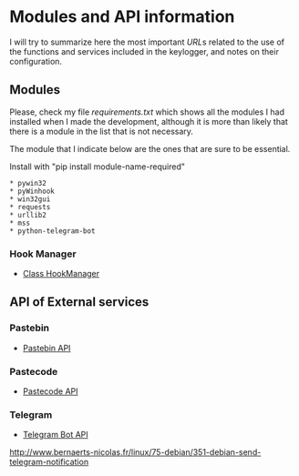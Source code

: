 # Modules and API information 

I will try to summarize here the most important *URL*s related to the use of the functions and services included in the keylogger, and notes on their configuration.

## Modules

Please, check my file *requirements.txt* which shows all the modules I had installed when I made the development, although it is more than likely that there is a module in the list that is not necessary.

The module that I indicate below are the ones that are sure to be essential.

Install with "pip install module-name-required"

    * pywin32
    * pyWinhook
    * win32gui
    * requests 
    * urllib2
    * mss
    * python-telegram-bot


### Hook Manager
- [Class HookManager](https://www.cs.unc.edu/Research/assist/doc/pyhook/public/pyHook.HookManager.HookManager-class.html) 


## API of External services

### Pastebin

- [Pastebin API](https://pastebin.com/api)


### Pastecode

- [Pastecode API](https://pastecode.xyz/api)


### Telegram

- [Telegram Bot API](https://core.telegram.org/bots/api)
 
 http://www.bernaerts-nicolas.fr/linux/75-debian/351-debian-send-telegram-notification
 
